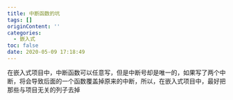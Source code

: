 ```yaml
---
title: 中断函数的坑
tags: []
originContent: ''
categories:
  - 嵌入式
toc: false
date: 2020-05-09 17:18:49
---
```


在嵌入式项目中，中断函数可以任意写，但是中断号却是唯一的，如果写了两个中断，将会导致后面的一个函数覆盖掉原来的中断，所以，在嵌入式项目中，最好把那些与项目无关的列子去掉